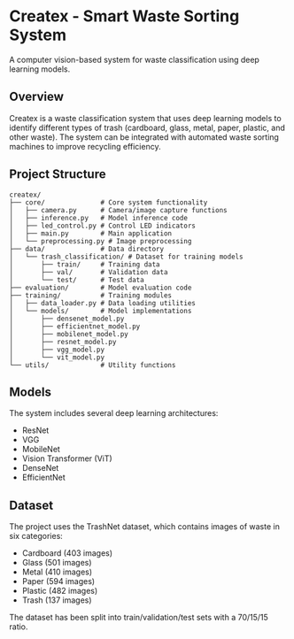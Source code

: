 # Createx - Smart Waste Sorting System

A computer vision-based system for waste classification using deep learning models.

## Overview

Createx is a waste classification system that uses deep learning models to identify different types of trash (cardboard, glass, metal, paper, plastic, and other waste). The system can be integrated with automated waste sorting machines to improve recycling efficiency.

## Project Structure

```
createx/
├── core/              # Core system functionality
│   ├── camera.py      # Camera/image capture functions
│   ├── inference.py   # Model inference code
│   ├── led_control.py # Control LED indicators
│   ├── main.py        # Main application
│   └── preprocessing.py # Image preprocessing
├── data/              # Data directory
│   └── trash_classification/ # Dataset for training models
│       ├── train/     # Training data
│       ├── val/       # Validation data
│       └── test/      # Test data
├── evaluation/        # Model evaluation code
├── training/          # Training modules
│   ├── data_loader.py # Data loading utilities
│   └── models/        # Model implementations
│       ├── densenet_model.py
│       ├── efficientnet_model.py
│       ├── mobilenet_model.py
│       ├── resnet_model.py
│       ├── vgg_model.py
│       └── vit_model.py
└── utils/             # Utility functions
```

## Models

The system includes several deep learning architectures:

- ResNet
- VGG
- MobileNet
- Vision Transformer (ViT)
- DenseNet
- EfficientNet

## Dataset

The project uses the TrashNet dataset, which contains images of waste in six categories:
- Cardboard (403 images)
- Glass (501 images)
- Metal (410 images)
- Paper (594 images)
- Plastic (482 images)
- Trash (137 images)

The dataset has been split into train/validation/test sets with a 70/15/15 ratio.